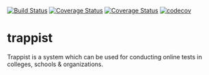 [![Build Status](https://travis-ci.org/Promact/trappist.svg?branch=development)](https://travis-ci.org/Promact/trappist)
[![Coverage Status](https://coveralls.io/repos/github/Promact/trappist/badge.svg?branch=development)](https://coveralls.io/github/Promact/trappist?branch=development)
[![Coverage Status](https://coveralls.io/repos/github/asif-khan17/trappist/badge.svg?branch=Unit-Testing-Client-Side)](https://coveralls.io/github/asif-khan17/trappist?branch=Unit-Testing-Client-Side)
[![codecov](https://codecov.io/gh/asif-khan17/trappist/branch/master/graph/badge.svg)](https://codecov.io/gh/asif-khan17/trappist)
# trappist
Trappist is a system which can be used for conducting online tests in colleges, schools &amp; organizations.